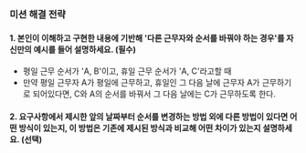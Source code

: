 ### 미션 해결 전략

#### 1. 본인이 이해하고 구현한 내용에 기반해 '다른 근무자와 순서를 바꿔야 하는 경우'를 자신만의 예시를 들어 설명하세요. (필수)
- 평일 근무 순서가 'A, B'이고, 휴일 근무 순서가 'A, C'라고할 때 
- 만약 평일 근무자 A가 평일에 근무하고, 휴일인 그 다음 날에 근무자 A가 근무하기로 되어있다면, C와 A의 순서를 바꿔서 그 다음 날에는 C가 근무하도록 한다. 

#### 2. 요구사항에서 제시한 앞의 날짜부터 순서를 변경하는 방법 외에 다른 방법이 있다면 어떤 방식이 있는지, 이 방법은 기존에 제시된 방식과 비교해 어떤 차이가 있는지 설명하세요. (선택)
